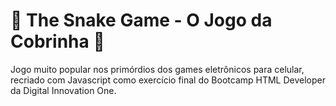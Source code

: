 # 🐍 The Snake Game - O Jogo da Cobrinha 🐍

Jogo muito popular nos primórdios dos games eletrônicos para celular, recriado com Javascript como exercício final do Bootcamp HTML Developer da Digital Innovation One.
